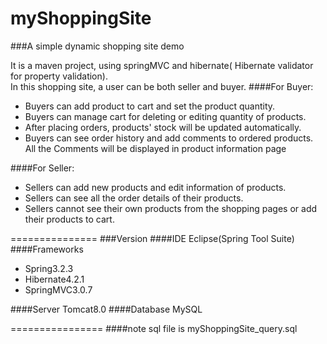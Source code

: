 # myShoppingSite

###A simple dynamic shopping site demo


It is a maven project, using springMVC and hibernate( Hibernate validator for property validation).  
In this shopping site, a user can be both seller and buyer. 
####For Buyer:
* Buyers can add product to cart and set the product quantity.
* Buyers can manage cart for deleting or editing quantity of products.
* After placing orders, products' stock will be updated automatically.
* Buyers can see order history and add comments to ordered products. All the Comments will be displayed in product information page

####For Seller:
* Sellers can add new products and edit information of products.
* Sellers can see all the order details of their products.
* Sellers cannot see their own products from the shopping pages or add their products to cart.

=============== 
###Version
####IDE 
Eclipse(Spring Tool Suite)
####Frameworks
* Spring3.2.3
* Hibernate4.2.1
* SpringMVC3.0.7 

####Server
Tomcat8.0
####Database
MySQL

================
####note 
sql file is myShoppingSite_query.sql
